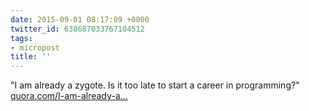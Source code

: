 ```yaml
---
date: 2015-09-01 08:17:09 +0000
twitter_id: 638687033767104512
tags:
- micropost
title: ''
---
```


"I am already a zygote. Is it too late to start a career in programming?" [quora.com/I-am-already-a…](http://www.quora.com/I-am-already-a-zygote-Is-it-too-late-to-start-a-career-in-programming/answer/Matt-West-6?srid=64t&share=1)
